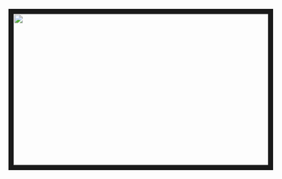 <p align="center">
<img src="https://media.tenor.com/YYV6piJ7tbUAAAAi/penis-typo.gif" width="800" height="300" border="10"/>
</p>

